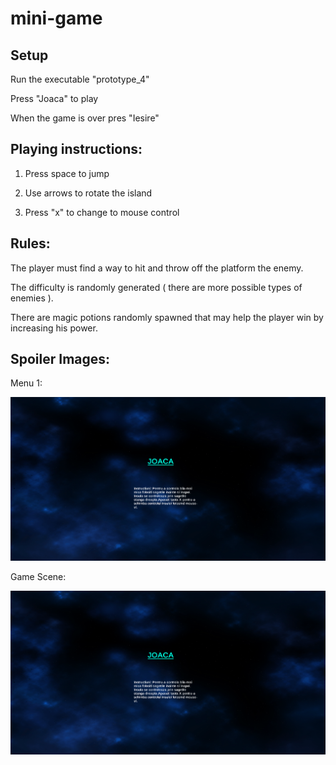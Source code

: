 # mini-game

## Setup

Run the executable "prototype_4"

Press "Joaca" to play 

When the game is over pres "Iesire"

## Playing instructions:

1. Press space to jump

2. Use arrows to rotate the island

3. Press "x" to change to mouse control

## Rules:

The player must find a way to hit and throw off the platform the enemy.

The difficulty is randomly generated ( there are more possible types of enemies ).

There are magic potions randomly spawned that may help the player win by increasing his power.

## Spoiler Images:

Menu 1:

![Menu 1](image.png)

Game Scene:

![game_scene](image.png)



